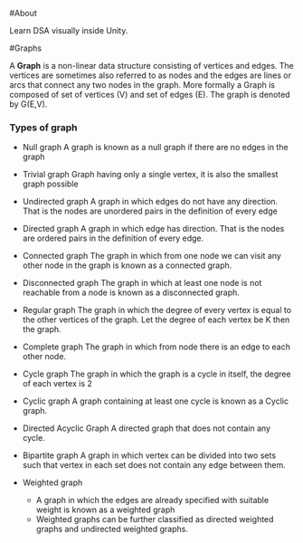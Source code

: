 #About

Learn DSA visually inside Unity. 

#Graphs

A **Graph** is a non-linear data structure consisting of vertices and edges. The vertices are sometimes also referred to as nodes and the edges are lines or arcs that connect any two nodes in the graph. More formally a Graph is composed of set of vertices (V) and set of edges (E). The graph is denoted by G(E,V).

### Types of graph

- Null graph
A graph is known as a null graph if there are no edges in the graph

- Trivial graph
Graph having only a single vertex, it is also the smallest graph possible

- Undirected graph
A graph in which edges do not have any direction. That is the nodes are unordered pairs in the definition of every edge

- Directed graph
A graph in which edge has direction. That is the nodes are ordered pairs in the definition of every edge.

- Connected graph
The graph in which from one node we can visit any other node in the graph is known as a connected graph.

- Disconnected graph
The graph in which at least one node is not reachable from a node is known as a disconnected graph.

- Regular graph
The graph in which the degree of every vertex is equal to the other vertices of the graph. Let the degree of each vertex be K then the graph.

- Complete graph
The graph in which from node there is an edge to each other node.

- Cycle graph
The graph in which the graph is a cycle in itself, the degree of each vertex is 2

- Cyclic graph
A graph containing at least one cycle is known as a Cyclic graph.

- Directed Acyclic Graph
A directed graph that does not contain any cycle.

- Bipartite graph
A graph in which vertex can be divided into two sets such that vertex in each set does not contain any edge between them.

- Weighted graph
	- A graph in which the edges are already specified with suitable weight is known as a weighted graph
	- Weighted graphs can be further classified as directed weighted graphs and undirected weighted graphs.